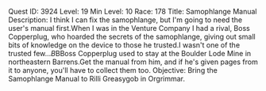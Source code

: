 Quest ID: 3924
Level: 19
Min Level: 10
Race: 178
Title: Samophlange Manual
Description: I think I can fix the samophlange, but I'm going to need the user's manual first.When I was in the Venture Company I had a rival, Boss Copperplug, who hoarded the secrets of the samophlange, giving out small bits of knowledge on the device to those he trusted.I wasn't one of the trusted few...$B$BBoss Copperplug used to stay at the Boulder Lode Mine in northeastern Barrens.Get the manual from him, and if he's given pages from it to anyone, you'll have to collect them too.
Objective: Bring the Samophlange Manual to Rilli Greasygob in Orgrimmar.
